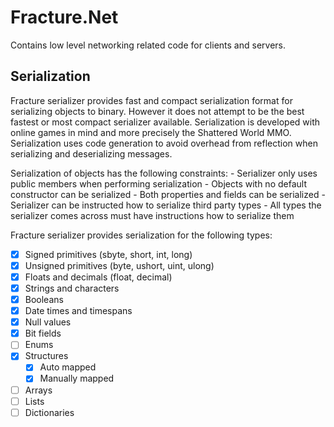 # Fracture.Net
Contains low level networking related code for clients and servers. 

## Serialization
Fracture serializer provides fast and compact serialization format for serializing objects to binary. However it does
not attempt to be the best fastest or most compact serializer available. Serialization is developed with online games in
mind and more precisely the Shattered World MMO. Serialization uses code generation to avoid overhead from reflection
when serializing and deserializing messages. 

Serialization of objects has the following constraints:
    - Serializer only uses public members when performing serialization
    - Objects with no default constructor can be serialized 
    - Both properties and fields can be serialized
    - Serializer can be instructed how to serialize third party types
    - All types the serializer comes across must have instructions how to serialize them

Fracture serializer provides serialization for the following types:
- [x] Signed primitives (sbyte, short, int, long)
- [x] Unsigned primitives (byte, ushort, uint, ulong)
- [x] Floats and decimals (float, decimal)
- [x] Strings and characters
- [x] Booleans
- [x] Date times and timespans
- [x] Null values
- [x] Bit fields
- [ ] Enums
- [x] Structures
    - [x] Auto mapped
    - [x] Manually mapped
- [ ] Arrays 
- [ ] Lists
- [ ] Dictionaries